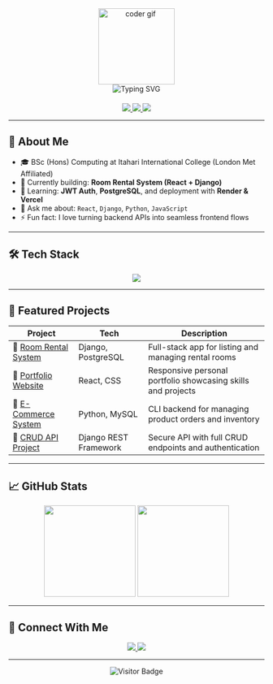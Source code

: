 <!-- Animated Dev GIF -->
<div align="center">
  <img height="150" src="https://media.giphy.com/media/v1.Y2lkPTc5MGI3NjExaHRyMmJxYW44bmNlYjZjZ3R0MzI3bTFrZTlmMmp4Zm1zeHZjY3hiZCZlcD12MV9naWZzX3NlYXJjaCZjdD1n/qgQUggAC3Pfv687qPC/giphy.gif" alt="coder gif" />
</div>

<!-- Typing SVG Header -->
<div align="center">
  <img src="https://readme-typing-svg.herokuapp.com?font=Fira+Code&weight=500&size=24&pause=1000&color=BE2EDD&center=true&vCenter=true&width=450&lines=Hi+%F0%9F%91%8B%2C+I'm+Nitin+Kumar+Shah;Full+Stack+Developer+(React+%2B+Django);BSc+Computing+Student+%7C+Open+to+Internships" alt="Typing SVG" />
</div>

<!-- Contact Badges -->
<div align="center" style="margin-top: 20px;">
  <a href="https://www.linkedin.com/in/nitin-kumar-shah-689229326">
    <img src="https://img.shields.io/badge/LinkedIn-0A66C2?style=for-the-badge&logo=linkedin&logoColor=white" />
  </a>
  <a href="mailto:shahnitin500@gmail.com">
    <img src="https://img.shields.io/badge/Gmail-EA4335?style=for-the-badge&logo=gmail&logoColor=white" />
  </a>
  <a href="https://github.com/Nitin2004577">
    <img src="https://img.shields.io/badge/GitHub-181717?style=for-the-badge&logo=github&logoColor=white" />
  </a>
</div>

---

## 🚀 About Me

- 🎓 BSc (Hons) Computing at Itahari International College (London Met Affiliated)
- 🔭 Currently building: **Room Rental System (React + Django)**
- 🌱 Learning: **JWT Auth**, **PostgreSQL**, and deployment with **Render & Vercel**
- 💬 Ask me about: `React`, `Django`, `Python`, `JavaScript`
- ⚡ Fun fact: I love turning backend APIs into seamless frontend flows

---

## 🛠 Tech Stack

<div align="center">
  <img src="https://skillicons.dev/icons?i=react,django,python,js,html,css,tailwind,postgresql,mysql,git,github,vscode" />
</div>

---

## 📌 Featured Projects

| Project | Tech | Description |
|--------|------|-------------|
| 🔹 [Room Rental System](https://github.com/Nitin2004577/room-rental-system) | Django, PostgreSQL | Full-stack app for listing and managing rental rooms |
| 🔹 [Portfolio Website](https://github.com/Nitin2004577/my-portfolio) | React, CSS | Responsive personal portfolio showcasing skills and projects |
| 🔹 [E-Commerce System](https://github.com/Nitin2004577/E-commerce-) | Python, MySQL | CLI backend for managing product orders and inventory |
| 🔹 [CRUD API Project](https://github.com/Nitin2004577/crud-api) | Django REST Framework | Secure API with full CRUD endpoints and authentication |

---

## 📈 GitHub Stats

<div align="center">
  <img src="https://github-readme-stats.vercel.app/api?username=Nitin2004577&show_icons=true&theme=tokyonight&border_radius=5" height="180" />
  <img src="https://github-readme-stats.vercel.app/api/top-langs/?username=Nitin2004577&layout=compact&theme=tokyonight&hide_border=false" height="180" />
</div>

---

## 🤝 Connect With Me

<div align="center">
  <a href="https://www.linkedin.com/in/nitin-kumar-shah-689229326">
    <img src="https://img.shields.io/badge/LinkedIn-0A66C2?style=for-the-badge&logo=linkedin&logoColor=white" />
  </a>
  <a href="mailto:shahnitin500@gmail.com">
    <img src="https://img.shields.io/badge/Gmail-EA4335?style=for-the-badge&logo=gmail&logoColor=white" />
  </a>
</div>

---

<!-- Visitor Badge (Optional) -->
<p align="center">
  <img src="https://visitor-badge.laobi.icu/badge?page_id=Nitin2004577.Nitin2004577" alt="Visitor Badge" />
</p>
